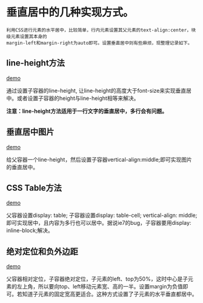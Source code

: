 # 垂直居中的几种实现方式。

	利用CSS进行元素的水平居中，比较简单，行内元素设置其父元素的text-align:center，块级元素设置其本身的
	margin-left和margin-right为auto即可。设置垂直居中则有些麻烦，现整理记录如下。

## line-height方法

[demo](https://jsfiddle.net/qmzm6nyu/1/)

通过设置子容器的line-height, 让line-height的高度大于font-size来实现垂直居中。或者设置子容器的height与line-height相等来解决。

__注意：line-height方法适用于一行文字的垂直居中，多行会有问题。__

## 垂直居中图片

[demo](https://jsfiddle.net/qmzm6nyu/2/)

给父容器一个line-height，然后设置子容器vertical-align:middle;即可实现图片的垂直居中。

## CSS Table方法

[demo](https://jsfiddle.net/qmzm6nyu/3/)

父容器设置display: table; 子容器设置display: table-cell; vertical-align: middle;
即可实现居中，且内容为多行也可以居中。据说ie7的bug，子容器要用display: inline-block;解决。

## 绝对定位和负外边距

[demo](https://jsfiddle.net/qmzm6nyu/4/)

父容器相对定位，子容器绝对定位，子元素的left、top为50%，这时中心是子元素的左上角，所以要向top、left移动元素宽、高的一半。设置margin为负值即可。若知道子元素的固定宽高更适合。这种方式设置了子元素的水平垂直都居中。

